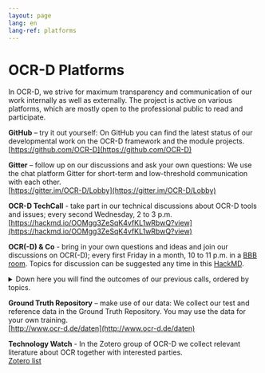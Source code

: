 ```yaml
---
layout: page
lang: en
lang-ref: platforms
---
```

# OCR-D Platforms

In OCR-D, we strive for maximum transparency and communication of our work
internally as well as externally. The project is active on various platforms,
which are mostly open to the professional public to read and participate.

**GitHub** – try it out yourself: On GitHub you can find the latest status of our developmental work on the OCR-D framework and the module projects.  
[https://github.com/OCR-D](https://github.com/OCR-D)

**Gitter** – follow up on our discussions and ask your own questions: We use the chat platform Gitter for short-term and low-threshold communication with each other.  
[https://gitter.im/OCR-D/Lobby](https://gitter.im/OCR-D/Lobby)

**OCR-D TechCall** - take part in our technical discussions about OCR-D tools and issues; every second Wednesday, 2 to 3 p.m.
[https://hackmd.io/OOMgg3ZeSqK4vfKL1wRbwQ?view](https://hackmd.io/OOMgg3ZeSqK4vfKL1wRbwQ?view)

**OCR(-D) & Co** - bring in your own questions and ideas and join our discussions on OCR(-D); every first Friday in a month, 10 to 11 p.m. in a 
[BBB room](https://meet.gwdg.de/b/kon-v6q-azq-3el). Topics for discussion can be suggested any time in this [HackMD](https://hackmd.io/-3IoMzjCQKCXPmhe-51PzA).
<details>
<summary>Down here you will find the outcomes of our previous calls, ordered by topics.</summary>
</details>

**Ground Truth Repository** – make use of our data: We collect our test and reference data in the Ground Truth Repository. You may use the data for your own training.  
[http://www.ocr-d.de/daten](http://www.ocr-d.de/daten)

**Technology Watch** - In the Zotero group of OCR-D we collect relevant literature about OCR together with interested parties.  
[Zotero list](https://www.zotero.org/groups/ocr-d)
